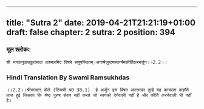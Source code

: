 
---
title: "Sutra 2"
date: 2019-04-21T21:21:19+01:00
draft: false
chapter: 2
sutra: 2
position: 394
---
### मूल श्लोकः:
```
श्री भगवानुवाचकुतस्त्वा कश्मलमिदं विषमे समुपस्थितम्।अनार्यजुष्टमस्वर्ग्यमकीर्तिकरमर्जुन।।2.2।।

```

### Hindi Translation By Swami Ramsukhdas
```
।।2.2।।श्रीभगवान् बोले (टिप्पणी प0 38.1)  हे अर्जुन इस विषम अवसरपर तुम्हें यह कायरता कहाँसे प्राप्त हुई जिसका कि श्रेष्ठ पुरुष सेवन नहीं करते जो स्वर्गको देनेवाली नहीं है और कीर्ति करनेवाली भी नहीं है।

```

